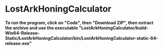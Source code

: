 # LostArkHoningCalculator

#### To run the program, click on "Code", then "Download ZIP", then extract the archive and use the executable "LostArkHoningCalculator/build-Win64-Release-Static/LostArkHoningCalculator/bin/LostArkHoningCalculator-static-64-release.exe"
